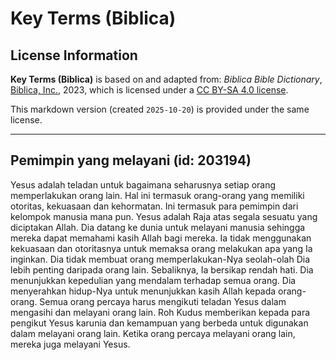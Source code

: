 # Key Terms (Biblica)

## License Information

**Key Terms (Biblica)** is based on and adapted from: _Biblica Bible Dictionary_, [Biblica, Inc.](https://www.biblica.com/), 2023, which is licensed under a [CC BY-SA 4.0 license](https://creativecommons.org/licenses/by-sa/4.0/legalcode.en).

This markdown version (created `2025-10-20`) is provided under the same license.



--------------------------------

## Pemimpin yang melayani (id: 203194)

Yesus adalah teladan untuk bagaimana seharusnya setiap orang memperlakukan orang lain. Hal ini termasuk orang\-orang yang memiliki otoritas, kekuasaan dan kehormatan. Ini termasuk para pemimpin dari kelompok manusia mana pun. Yesus adalah Raja atas segala sesuatu yang diciptakan Allah. Dia datang ke dunia untuk melayani manusia sehingga mereka dapat memahami kasih Allah bagi mereka. Ia tidak menggunakan kekuasaan dan otoritasnya untuk memaksa orang melakukan apa yang Ia inginkan. Dia tidak membuat orang memperlakukan\-Nya seolah\-olah Dia lebih penting daripada orang lain. Sebaliknya, Ia bersikap rendah hati. Dia menunjukkan kepedulian yang mendalam terhadap semua orang. Dia menyerahkan hidup\-Nya untuk menunjukkan kasih Allah kepada orang\-orang. Semua orang percaya harus mengikuti teladan Yesus dalam mengasihi dan melayani orang lain. Roh Kudus memberikan kepada para pengikut Yesus karunia dan kemampuan yang berbeda untuk digunakan dalam melayani orang lain. Ketika orang percaya melayani orang lain, mereka juga melayani Yesus.


